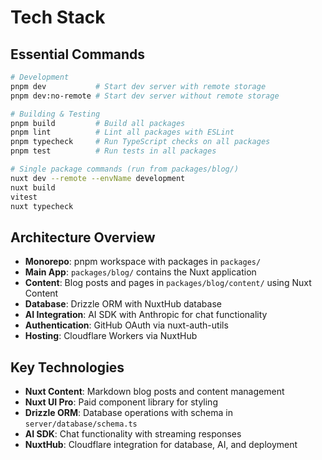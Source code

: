 # Tech Stack

## Essential Commands

```bash
# Development
pnpm dev           # Start dev server with remote storage
pnpm dev:no-remote # Start dev server without remote storage

# Building & Testing
pnpm build         # Build all packages
pnpm lint          # Lint all packages with ESLint
pnpm typecheck     # Run TypeScript checks on all packages
pnpm test          # Run tests in all packages

# Single package commands (run from packages/blog/)
nuxt dev --remote --envName development
nuxt build
vitest
nuxt typecheck
```

## Architecture Overview

- **Monorepo**: pnpm workspace with packages in `packages/`
- **Main App**: `packages/blog/` contains the Nuxt application
- **Content**: Blog posts and pages in `packages/blog/content/` using Nuxt Content
- **Database**: Drizzle ORM with NuxtHub database
- **AI Integration**: AI SDK with Anthropic for chat functionality
- **Authentication**: GitHub OAuth via nuxt-auth-utils
- **Hosting**: Cloudflare Workers via NuxtHub

## Key Technologies

- **Nuxt Content**: Markdown blog posts and content management
- **Nuxt UI Pro**: Paid component library for styling
- **Drizzle ORM**: Database operations with schema in `server/database/schema.ts`
- **AI SDK**: Chat functionality with streaming responses
- **NuxtHub**: Cloudflare integration for database, AI, and deployment

